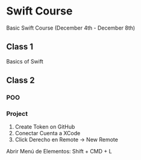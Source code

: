# Swift Course

Basic Swift Course (December 4th - December 8th)

## Class 1 

Basics of Swift

## Class 2

### POO

### Project

1. Create Token on GitHub
2. Conectar Cuenta a XCode
3. Click Derecho en Remote -> New Remote

Abrir Menú de Elementos: Shift + CMD + L
